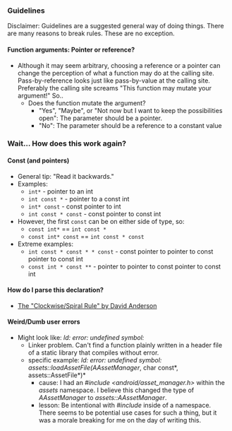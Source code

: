 ### Guidelines
Disclaimer: Guidelines are a suggested general way of doing things. There are many reasons to break rules. 
These are no exception.

#### Function arguments: Pointer or reference?
- Although it may seem arbitrary, choosing a reference or a pointer can change the perception of what 
a function may do at the calling site. Pass-by-reference looks just like pass-by-value at the calling site. 
Preferably the calling site screams "This function may mutate your argument!" So..
    - Does the function mutate the argument?
        - "Yes", "Maybe", or "Not now but I want to keep the possibilities open": The parameter should be a pointer.
        - "No": The parameter should be a reference to a constant value

### Wait... How does this work again?
#### Const (and pointers)
- General tip: "Read it backwards."
- Examples:
	- `int*` - pointer to an int
	- `int const *` - pointer to a const int
	- `int* const` - const pointer to int
	- `int const * const` - const pointer to const int
- However, the first `const` can be on either side of type, so:
	- `const int*` == `int const *`
	- `const int* const` == `int const * const`
- Extreme examples:
	- `int const * const * * const` - const pointer to pointer to const pointer to const int
	- `const int * const **` - pointer to pointer to const pointer to const int
#### How do I parse this declaration?
- [The "Clockwise/Spiral Rule" by David Anderson](http://c-faq.com/decl/spiral.anderson.html) 

#### Weird/Dumb user errors
- Might look like: *ld: error: undefined symbol:*
  - Linker problem. Can't find a function plainly written in a header file of a static library that 
  compiles without error.
  - specific example: *ld: error: undefined symbol: assets::loadAssetFile(AAssetManager*, char const*, assets::AssetFile*)*
    - cause: I had an *#include <android/asset_manager.h>* within the *assets* namespace. I believe 
    this changed the type of *AAssetManager* to *assets::AAssetManager*.
    - lesson: Be intentional with *#include* inside of a namespace. There seems to be potential use cases
    for such a thing, but it was a morale breaking for me on the day of writing this.